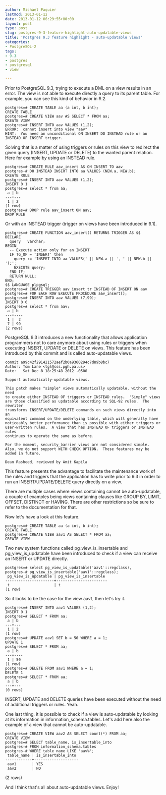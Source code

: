 ```yaml
---
author: Michael Paquier
lastmod: 2013-01-12
date: 2013-01-12 06:29:55+00:00
layout: post
type: post
slug: postgres-9-3-feature-highlight-auto-updatable-views
title: 'Postgres 9.3 feature highlight - auto-updatable views'
categories:
- PostgreSQL-2
tags:
- 9.3
- postgres
- postgresql
- view

---
```


Prior to PostgreSQL 9.3, trying to execute a DML on a view results in an error. The view is not able to execute directly a query to its parent table.
For example, you can see this kind of behavior in 9.2.

    postgres=# CREATE TABLE aa (a int, b int);
    CREATE TABLE
    postgres=# CREATE VIEW aav AS SELECT * FROM aa;
    CREATE VIEW
    postgres=# INSERT INTO aav VALUES (1,2);
    ERROR:  cannot insert into view "aav"
    HINT:  You need an unconditional ON INSERT DO INSTEAD rule or an INSTEAD OF INSERT trigger.

Solving that is a matter of using triggers or rules on this view to redirect the given query (INSERT, UPDATE or DELETE) to the wanted parent relation. Here for example by using an INSTEAD rule.

    postgres=# CREATE RULE aav_insert AS ON INSERT TO aav 
    postgres-# DO INSTEAD INSERT INTO aa VALUES (NEW.a, NEW.b);
    CREATE RULE
    postgres=# INSERT INTO aav VALUES (1,2);
    INSERT 0 1
    postgres=# select * from aa;
     a | b 
    ---+---
     1 | 2
    (1 row)
    postgres=# DROP rule aav_insert ON aav;
    DROP RULE

Or with an INSTEAD trigger (trigger on views have been introduced in 9.1).

    postgres=# CREATE FUNCTION aav_insert() RETURNS TRIGGER AS $$
    DECLARE
      query   varchar;
    BEGIN
      -- Execute action only for an INSERT                                                            
      IF TG_OP = 'INSERT' then
        query := 'INSERT INTO aa VALUES(' || NEW.a || ', ' || NEW.b || ');';
        EXECUTE query;
      END IF;
      RETURN NULL;
    END;
    $$ LANGUAGE plpgsql;
    postgres=# CREATE TRIGGER aav_insert_tr INSTEAD OF INSERT ON aav
    postgres=# FOR EACH ROW EXECUTE PROCEDURE aav_insert();
    postgres=# INSERT INTO aav VALUES (7,99);
    INSERT 0 0
    postgres=# select * from aav;
     a | b  
    ---+----
     1 |  2
     7 | 99
    (2 rows)

PostgreSQL 9.3 introduces a new functionality that allows application programmers not to care anymore about using rules or triggers when executing INSERT, UPDATE or DELETE on views. This feature has been introduced by this commit and is called auto-updatable views.

    commit a99c42f291421572aef2b0a9360294c7d89b8bc7
    Author: Tom Lane <tgl@sss.pgh.pa.us>
    Date:   Sat Dec 8 18:25:48 2012 -0500

    Support automatically-updatable views.

    This patch makes "simple" views automatically updatable, without the need
    to create either INSTEAD OF triggers or INSTEAD rules.  "Simple" views
    are those classified as updatable according to SQL-92 rules.  The rewriter
    transforms INSERT/UPDATE/DELETE commands on such views directly into an
    equivalent command on the underlying table, which will generally have
    noticeably better performance than is possible with either triggers or
    user-written rules.  A view that has INSTEAD OF triggers or INSTEAD rules
    continues to operate the same as before.

    For the moment, security_barrier views are not considered simple.
    Also, we do not support WITH CHECK OPTION.  These features may be
    added in future.

    Dean Rasheed, reviewed by Amit Kapila

This feature presents the advantage to facilitate the maintenance work of the rules and triggers that the application has to write prior to 9.3 in order to run an INSERT/UPDATE/DELETE query directly on a view.

There are multiple cases where views containing cannot be auto-updatable, a couple of examples being views containing clauses like GROUP BY, LIMIT, OFFSET, DISTINCT or HAVING. There are other restrictions so be sure to refer to the documentation for that.

Now let's have a look at this feature.

    postgres=# CREATE TABLE aa (a int, b int);
    CREATE TABLE
    postgres=# CREATE VIEW aav1 AS SELECT * FROM aa;
    CREATE VIEW

Two new system functions called pg\_view\_is\_insertable and pg\_view\_is\_updatable have been introduced to check if a view can receive an INSERT or UPDATE directly.

    postgres=# select pg_view_is_updatable('aav1'::regclass),
    postgres-# pg_view_is_insertable('aav1'::regclass);
     pg_view_is_updatable | pg_view_is_insertable 
    ----------------------+-----------------------
     t                    | t
    (1 row)

So it looks to be the case for the view aav1, then let's try it.

    postgres=# INSERT INTO aav1 VALUES (1,2);
    INSERT 0 1
    postgres=# SELECT * FROM aa;
     a | b 
    ---+---
     1 | 2
    (1 row)
    postgres=# UPDATE aav1 SET b = 50 WHERE a = 1;
    UPDATE 1
    postgres=# SELECT * FROM aa;
     a | b  
    ---+----
     1 | 50
    (1 row)
    postgres=# DELETE FROM aav1 WHERE a = 1;
    DELETE 1
    postgres=# SELECT * FROM aa;
     a | b 
    ---+---
    (0 rows)

INSERT, UPDATE and DELETE queries have been executed without the need of additional triggers or rules. Yeah.

One last thing, it is possible to check if a view is auto-updatable by looking at its information in information\_schema.tables. Let's add here also the example of a view that cannot be auto-updatable.

    postgres=# CREATE VIEW aav2 AS SELECT count(*) FROM aa;
    CREATE VIEW
    postgres=# SELECT table_name, is_insertable_into 
    postgres-# FROM information_schema.tables
    postgres-# WHERE table_name LIKE 'aav%';
     table_name | is_insertable_into 
    ------------+--------------------
     aav1       | YES
     aav2       | NO
   (2 rows)

And I think that's all about auto-updatable views.
Enjoy!
